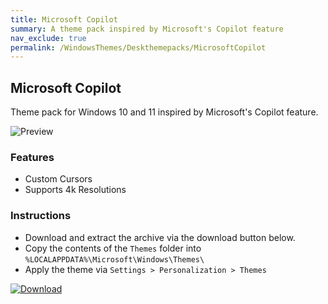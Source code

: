 ```yaml
---
title: Microsoft Copilot
summary: A theme pack inspired by Microsoft's Copilot feature
nav_exclude: true
permalink: /WindowsThemes/Deskthemepacks/MicrosoftCopilot
---
```


## Microsoft Copilot

Theme pack for Windows 10 and 11 inspired by Microsoft's Copilot feature.

![Preview](https://gitlab.com/the-back-room/deskthemepacks/sfw/copilot/-/raw/main/Extras/Preview.bmp)

### Features

- Custom Cursors
- Supports 4k Resolutions

### Instructions

- Download and extract the archive via the download button below.
- Copy the contents of the `Themes` folder into `%LOCALAPPDATA%\Microsoft\Windows\Themes\`
- Apply the theme via `Settings > Personalization > Themes`

[![Download](https://img.shields.io/badge/Download-black?style=plastic&logo=gitlab&logoColor=white&logoSize=auto&labelColor=red&color=black&cacheSeconds=3600)](https://gitlab.com/the-back-room/deskthemepacks/sfw/copilot/-/archive/main/copilot-main.zip)